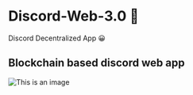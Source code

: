# Discord-Web-3.0 :iphone:
 Discord Decentralized App :grinning:

## Blockchain based discord web app

![This is an image](https://i.imgur.com/s1yyp8E.png)

